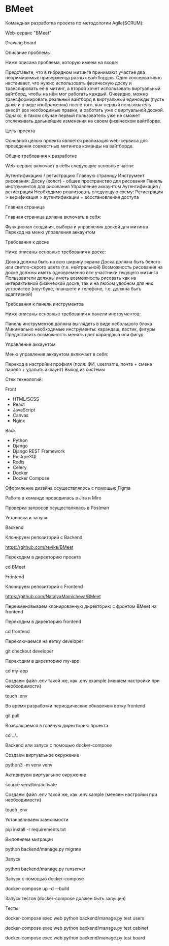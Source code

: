 # BMeet

Командная разработка проекта по методологии Agile(SCRUM):

Web-сервис "BMeet"

Drawing board

Описание проблемы

Ниже описана проблема, которую имеем на входе:

Представьте, что в гибридном митинге принимают участие два непримиримых приверженца разных вайтбордов. Один консервативно настаивает, что нужно использовать физическую доску и транслировать её в митинг, а второй хочет использовать виртуальный вайтборд, чтобы на нём мог работать каждый. Очевидно, можно трансформировать реальный вайтборд в виртуальный единожды (пусть даже и в виде изображения) после того, как первый пользователь внесёт все необходимые правки, и работать уже с виртуальной доской. Однако, в таком случае первый пользователь уже не сможет отслеживать дальнейшие изменения на своем физическом вайтборде.

Цель проекта

Основной целью проекта является реализация web-сервиса для проведения совместных митингов команды на вайтборде.

Общие требования к разработке

Web-сервис включает в себя следующие основные части:

Аутентификацию / регистрацию
Главную страницу
Инструмент рисования:
Доску (холст) - общее пространство для рисования
Панель инструментов для рисования
Управление аккаунтом
Аутентификация / регистрация
Необходимо реализовать следующую схему:
Регистрация > верификация > аутентификации + восстановления доступа

Главная страница

Главная страница должна включать в себя:

Функционал создания, выбора и управления доской для митинга
Переход на меню управления аккаунтом

Требования к доске

Ниже описаны основные требования к доске:

Доска должна быть на всю ширину экрана
Доска должна быть белого или светло-серого цвета (т.е. нейтральной)
Возможность рисования на доске должны иметь одновременно все участники текущего митинга
Пользователи должны иметь возможность рисовать как на интерактивной физической доске, так и на любом удобном для них устройстве (ноутбуке, планшете и телефоне, т.е. должна быть адаптивной)

Требования к панели инструментов

Ниже описаны основные требования к панели инструментов:

Панель инструментов должна выглядеть в виде небольшого блока
Минимально необходимые инструменты: карандаш, ластик, фигуры
Предоставить возможность менять цвет карандаша или фигур

Управление аккаунтом

Меню управления аккаунтом включает в себя:

Переход в настройки профиля (поля: ФИ, username, почта + смена пароля + удалить аккаунт)
Выход из системы

Стек технологий:

Front
* HTML/SCSS
* React
* JavaScript
* Canvas
* Nginx


Back
* Python
* Django
* Django REST Framework 
* PostgreSQL
* Redis
* Celery
* Docker
* Docker Compose

Оформление дизайна осуществлялось с помощью Figma

Работа в команде проводилась в Jira и Miro

Проверка запросов осуществлялась в Postman

Установка и запуск

Backend

Клонируем репозиторий с Backend

https://github.com/revike/BMeet

Переходим в директорию проекта

cd BMeet

Frontend

Клонируем репозиторий с Frontend

https://github.com/NatalyaMamicheva/BMeet

Переименовываем клонированную директорию с фронтом BMeet на frontend

Переходим в директорию frontend

cd frontend

Переключаемся на ветку developer

git checkout developer

Переходим в директорию my-app

cd my-app

Создаем файл .env такой же, как .env.example (меняем настройки при необходимости)

touch .env

Во время разработки периодические обновляем ветку frontend


git pull

Возвращаемся в главную директорию проекта

cd ../..

Backend или запуск с помощью docker-compose

Создаем виртуальное окружение

python3 -m venv venv

Активируем виртуальное окружение

source venv/bin/activate

Создаем файл .env такой же, как .env.sample (меняем настройки при необходимости)

touch .env

Устанавливаем зависимости

pip install -r requirements.txt

Выполняем миграции

python backend/manage.py migrate

Запуск

python backend/manage.py runserver

Запуск с помощью docker-compose

docker-compose up -d --build

Запуск тестов (docker-compose должен быть запущен)

Тесты

docker-compose exec web python backend/manage.py test users

docker-compose exec web python backend/manage.py test cabinet

docker-compose exec web python backend/manage.py test board
